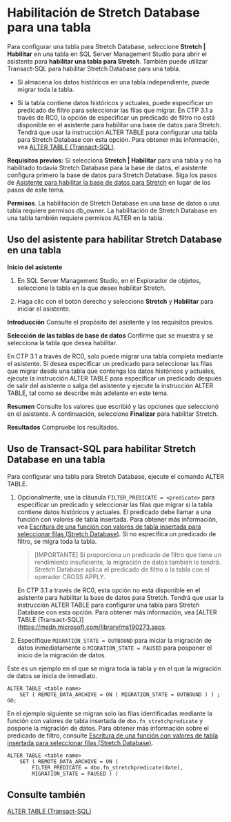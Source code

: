 <properties
	pageTitle="Habilitación de Stretch Database para una tabla | Microsoft Azure"
	description="Obtenga información sobre cómo configurar una tabla para Stretch Database."
	services="sql-server-stretch-database"
	documentationCenter=""
	authors="douglasl"
	manager="jhubbard"
	editor="monicar"/>

<tags
	ms.service="sql-server-stretch-database"
	ms.workload="data-management"
	ms.tgt_pltfrm="na"
	ms.devlang="na"
	ms.topic="article"
	ms.date="02/26/2016"
	ms.author="douglasl"/>

# Habilitación de Stretch Database para una tabla

Para configurar una tabla para Stretch Database, seleccione **Stretch | Habilitar** en una tabla en SQL Server Management Studio para abrir el asistente para **habilitar una tabla para Stretch**. También puede utilizar Transact-SQL para habilitar Stretch Database para una tabla.

-   Si almacena los datos históricos en una tabla independiente, puede migrar toda la tabla.

-   Si la tabla contiene datos históricos y actuales, puede especificar un predicado de filtro para seleccionar las filas que migrar. En CTP 3.1 a través de RC0, la opción de especificar un predicado de filtro no está disponible en el asistente para habilitar una base de datos para Stretch. Tendrá que usar la instrucción ALTER TABLE para configurar una tabla para Stretch Database con esta opción. Para obtener más información, vea [ALTER TABLE (Transact-SQL)](https://msdn.microsoft.com/library/ms190273.aspx).

**Requisitos previos:** Si selecciona **Stretch | Habilitar** para una tabla y no ha habilitado todavía Stretch Database para la base de datos, el asistente configura primero la base de datos para Stretch Database. Siga los pasos de [Asistente para habilitar la base de datos para Stretch](sql-server-stretch-database-wizard.md) en lugar de los pasos de este tema.

**Permisos**. La habilitación de Stretch Database en una base de datos o una tabla requiere permisos db\_owner. La habilitación de Stretch Database en una tabla también requiere permisos ALTER en la tabla.

## <a name="EnableWizardTable"></a>Uso del asistente para habilitar Stretch Database en una tabla
**Inicio del asistente**
1.  En SQL Server Management Studio, en el Explorador de objetos, seleccione la tabla en la que desee habilitar Stretch.

2.  Haga clic con el botón derecho y seleccione **Stretch** y **Habilitar** para iniciar el asistente.

**Introducción** Consulte el propósito del asistente y los requisitos previos.

**Selección de las tablas de base de datos** Confirme que se muestra y se selecciona la tabla que desea habilitar.

En CTP 3.1 a través de RC0, solo puede migrar una tabla completa mediante el asistente. Si desea especificar un predicado para seleccionar las filas que migrar desde una tabla que contenga los datos históricos y actuales, ejecute la instrucción ALTER TABLE para especificar un predicado después de salir del asistente o salga del asistente y ejecute la instrucción ALTER TABLE, tal como se describe más adelante en este tema.

**Resumen** Consulte los valores que escribió y las opciones que seleccionó en el asistente. A continuación, seleccione **Finalizar** para habilitar Stretch.

**Resultados** Compruebe los resultados.

## <a name="EnableTSQLTable"></a>Uso de Transact-SQL para habilitar Stretch Database en una tabla
Para configurar una tabla para Stretch Database, ejecute el comando ALTER TABLE.

1.  Opcionalmente, use la cláusula `FILTER_PREDICATE = <predicate>` para especificar un predicado y seleccionar las filas que migrar si la tabla contiene datos históricos y actuales. El predicado debe llamar a una función con valores de tabla insertada. Para obtener más información, vea [Escritura de una función con valores de tabla insertada para seleccionar filas (Stretch Database)](sql-server-stretch-database-predicate-function.md). Si no especifica un predicado de filtro, se migra toda la tabla.

    > [IMPORTANTE] Si proporciona un predicado de filtro que tiene un rendimiento insuficiente, la migración de datos también lo tendrá. Stretch Database aplica el predicado de filtro a la tabla con el operador CROSS APPLY.

    En CTP 3.1 a través de RC0, esta opción no está disponible en el asistente para habilitar la base de datos para Stretch. Tendrá que usar la instrucción ALTER TABLE para configurar una tabla para Stretch Database con esta opción. Para obtener más información, vea [ALTER TABLE (Transact-SQL)](https://msdn.microsoft.com/library/ms190273.aspx.

2.  Especifique `MIGRATION_STATE = OUTBOUND` para iniciar la migración de datos inmediatamente o `MIGRATION_STATE = PAUSED` para posponer el inicio de la migración de datos.

Este es un ejemplo en el que se migra toda la tabla y en el que la migración de datos se inicia de inmediato.

```tsql
ALTER TABLE <table name>
    SET ( REMOTE_DATA_ARCHIVE = ON ( MIGRATION_STATE = OUTBOUND ) ) ;
GO;
```
En el ejemplo siguiente se migran solo las filas identificadas mediante la función con valores de tabla insertada de `dbo.fn_stretchpredicate` y pospone la migración de datos. Para obtener más información sobre el predicado de filtro, consulte [Escritura de una función con valores de tabla insertada para seleccionar filas (Stretch Database)](sql-server-stretch-database-predicate-function.md).

```tsql
ALTER TABLE <table name>
    SET ( REMOTE_DATA_ARCHIVE = ON (
        FILTER_PREDICATE = dbo.fn_stretchpredicate(date),
        MIGRATION_STATE = PAUSED ) )
```

## Consulte también
[ALTER TABLE (Transact-SQL)](https://msdn.microsoft.com/library/ms190273.aspx)

<!---HONumber=AcomDC_0302_2016-->